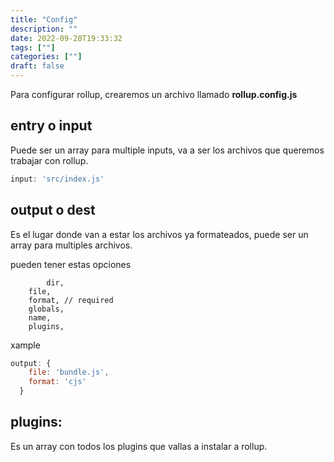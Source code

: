 ```yaml
---
title: "Config"
description: "" 
date: 2022-09-28T19:33:32
tags: [""]
categories: [""]
draft: false
---
```

Para configurar rollup, crearemos un archivo llamado **rollup.config.js**

## entry o input

Puede ser un array para multiple inputs, va a ser los archivos que queremos trabajar con rollup.

```jsx
input: 'src/index.js'
```

## output o dest

Es el lugar donde van a estar los archivos ya formateados, puede ser un array para multiples archivos.

pueden tener estas opciones

```
        dir,
    file,
    format, // required
    globals,
    name,
    plugins,
```

xample

```jsx
output: {
    file: 'bundle.js',
    format: 'cjs'
  }
```

## plugins:

Es un array con todos los plugins que vallas a instalar a rollup.
